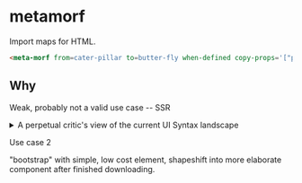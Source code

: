 # metamorf

Import maps for HTML.

```html
<meta-morf from=cater-pillar to=butter-fly when-defined copy-props='["prop1", "prop2"]' copy-attrs='["attr1", "attr2"]'></meta-morf>
```

## Why

Weak, probably not a valid use case -- SSR

<details>
<summary>A perpetual critic's view of the current UI Syntax landscape</summary>


Consider this markup:

```html
<mwc-list>
  <mwc-list-item>Item 0</mwc-list-item>
  <mwc-list-item>Item 1</mwc-list-item>
  <mwc-list-item>Item 2</mwc-list-item>
  <mwc-list-item>Item 3</mwc-list-item>
</mwc-list>
```

Web servers have been moving away from tightly coupling their output to the UI -- first with AJAX (where X stands for XML), then with JSON.

Making the web server tightly coupled to a specific design library may be a hard sell in some cases.  Plus how to elegantly show the initial list without fancy, throwaway css tied to showing the markup above as a list?

This issue is not specific to web components -- the focus here is on a cultural bias that has developed over time in many circles, where the established culture is that the server only provides api's, no SSR or any kind of HTML views.  Everything in the browser, then,  is derived from JSON data + JavaScript.  This cultural shift occurred especially hard in corporate intranets, where bandwidth is generally aplenty, and providing mobile-friendly experiences with slow network connections is regarded as an off-the-beaten-track edge case.  

In such an environment, switching to an HTML api would raise similar concerns generating this:

```html
<mwc-list>
  <mwc-list-item>Item 0</mwc-list-item>
  <mwc-list-item>Item 1</mwc-list-item>
  <mwc-list-item>Item 2</mwc-list-item>
  <mwc-list-item>Item 3</mwc-list-item>
</mwc-list>
```

as generating this:

```html
<ul class="list-group">
  <li class="list-group-item">Cras justo odio</li>
  <li class="list-group-item">Dapibus ac facilisis in</li>
  <li class="list-group-item">Morbi leo risus</li>
  <li class="list-group-item">Porta ac consectetur ac</li>
  <li class="list-group-item">Vestibulum at eros</li>
</ul>
```

Perhaps the "correct" view towards this paradigm shift is to say "It's a new dawn, it's a new day, embrace PhP already" (joke), and realign development accordingly.  Part of what makes (me) less enthusiastic about investing too much in server-side technologies, is that, like front-end frameworks, it is another (vendor-based) tie-in.  Admittedly, having a vendor out there "watching your back" is a comfort for many, and I suppose is for me as well.  

XSLT is an appealing solution, as it provides a nice "mapping" mechanism that works both on the server and (more or less) in the browser.  This would require a medium-level paradigm shift where api's provide options where the output can be JSON or XML, and consumers choose whichever is more convenient.

Another option is to make the API continue to work exclusively with JSON output.  Use a language that is recognized (with minimal modification) in the browser, as well as a (JS-based) server  -- tagged template literals, for example, or JSX/[E4X](https://en.wikipedia.org/wiki/ECMAScript_for_XML), especially if the latter were standardized.

Popular as these are, they have some limitations, in my mind.  They are inspired from server-side rendering engines, where the emphasis is on generating the markup from a "state" or "model" object.  These make total sense on the server, where each new request means a new document must be created.  But using the syntax both on the server, and possibly on the client during initial rendering, and on the client during updates, means that the syntax ends up cramming multiple aspects of rendering into one crowded syntax, and then requires some sort of mental-model training to understand which aspects are relevant during each of these events.  For example, adding event handlers doesn't make sense on the server, nor during updates, so the developer needs to understand these quirks when it becomes necessary.  And libraries then bear the burden of "decompiling" the compact notation into optimized instruction sets, adding to the complexity and (potentially) run-time footprint.  

How to account for other differences between client and server, such as streaming the output on the server, use of attributes vs properties, etc, compatibility with all web servers leads me to believe, despite current trends, that the more that can be turned into data formats (HTML, JSON-ish, etc), the more easily constructs can be "shared" across environments (server / build / client crossed with multilingual server-side technologies). 


</details>

Use case 2

"bootstrap" with simple, low cost element, shapeshift into more elaborate component after finished downloading.


